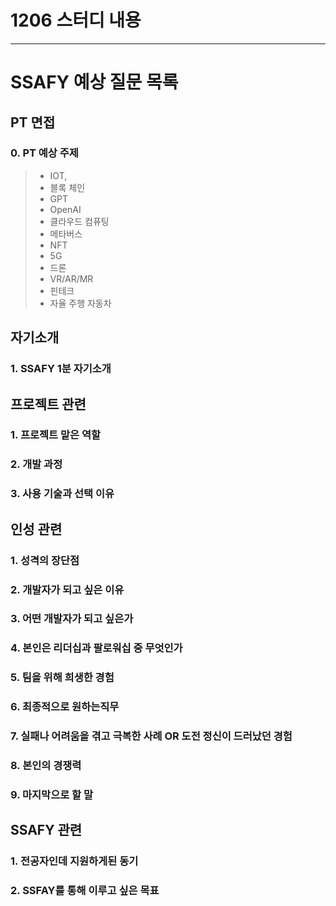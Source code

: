 # 1206 스터디 내용

---

# SSAFY 예상 질문 목록

## PT 면접

### 0. PT 예상 주제

> - IOT, 
> - 블록 체인
> - GPT
> - OpenAI
> - 클라우드 컴퓨팅
> - 메타버스
> - NFT
> - 5G
> - 드론
> - VR/AR/MR
> - 핀테크
> - 자율 주행 자동차

## 자기소개 

### 1. SSAFY 1분 자기소개

## 프로젝트 관련

### 1. 프로젝트 맡은 역할

### 2. 개발 과정

### 3. 사용 기술과 선택 이유

## 인성 관련

### 1. 성격의 장단점

### 2. 개발자가 되고 싶은 이유

### 3. 어떤 개발자가 되고 싶은가

### 4. 본인은 리더십과 팔로워십 중 무엇인가

### 5. 팀을 위해 희생한 경험

### 6. 최종적으로 원하는직무

### 7. 실패나 어려움을 겪고 극복한 사례 OR 도전 정신이 드러났던 경험

### 8. 본인의 경쟁력

### 9. 마지막으로 할 말

## SSAFY 관련

### 1. 전공자인데 지원하게된 동기

### 2. SSFAY를 통해 이루고 싶은 목표

